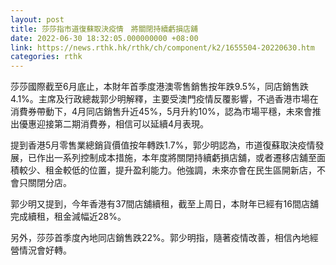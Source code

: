 ```yaml
---
layout: post
title: 莎莎指市道復蘇取決疫情　將關閉持續虧損店舖
date: 2022-06-30 18:32:05.000000000 +08:00
link: https://news.rthk.hk/rthk/ch/component/k2/1655504-20220630.htm
categories: rthk
---
```


莎莎國際截至6月底止，本財年首季度港澳零售銷售按年跌9.5%，同店銷售跌4.1%。主席及行政總裁郭少明解釋，主要受澳門疫情反覆影響，不過香港市場在消費券帶動下，4月同店銷售升近45%，5月升約10%，認為市場平穩，未來會推出優惠迎接第二期消費券，相信可以延續4月表現。

提到香港5月零售業總銷貨價值按年轉跌1.7%，郭少明認為，市道復蘇取決疫情發展，已作出一系列控制成本措施，本年度將關閉持續虧損店舖，或者遷移店舖至面積較少、租金較低的位置，提升盈利能力。他強調，未來亦會在民生區開新店，不會只關閉分店。

郭少明又提到，今年香港有37間店舖續租，截至上周日，本財年已經有16間店舖完成續租，租金減幅近28%。

另外，莎莎首季度內地同店銷售跌22%。郭少明指，隨著疫情改善，相信內地經營情況會好轉。
